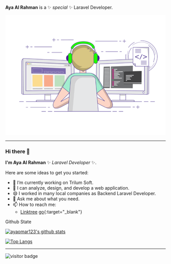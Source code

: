 **Aya Al Rahman** is a ✨ _special_ ✨ Laravel Developer.

![Aya Omar Gif](aya.gif)
*******************
### Hi there 👋

**I'm Aya Al Rahman** ✨ _Laravel Developer_ ✨.

Here are some ideas to get you started:

- 🔭 I’m currently working on Trilum Soft.
- 👯 I can analyze, design, and develop a web application.
- 😄 I worked in many local companies as Backend Laravel Developer.
- 💬 Ask me about what you need.
- 📫 How to reach me:
    - <a href="https://linktr.ee/AyaOmar" target="_blank">Linktree</a>
    [go](http://stackoverflow.com){:target="_blank"}
<!-- - ⚡ Fun fact: ... -->

Github State

[![ayaomar123's github stats](https://github-readme-stats.vercel.app/api?username=ayaomar123&count_private=true&show_icons=true&theme=radical&hide_rank=false)](https://github.com/anuraghazra/github-readme-stats)


[![Top Langs](https://github-readme-stats.vercel.app/api/top-langs/?username=ayaomar123)](https://github.com/ayaomar123/github-readme-stats)
*******************
![visitor badge](https://visitor-badge.glitch.me/badge?page_id=ayaomar123.visitor-badge&left_color=red&right_color=green&left_text=HelloVisitors) 
